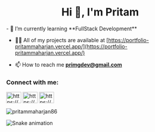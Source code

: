 <h1 align="center">Hi 👋, I'm Pritam</h1>
- 🌱 I’m currently learning **FullStack Development**

- 👨‍💻 All of my projects are available at [https://portfolio-pritammaharjan.vercel.app/](https://portfolio-pritammaharjan.vercel.app/)

- 📫 How to reach me **primgdev@gmail.com**

<h3 align="left">Connect with me:</h3>
<p align="left">
<a href="https://codepen.io/https://codepen.io/pritammaharjan86" target="blank"><img align="center" src="https://raw.githubusercontent.com/rahuldkjain/github-profile-readme-generator/master/src/images/icons/Social/codepen.svg" alt="https://codepen.io/pritammaharjan86" height="30" width="40" /></a>
<a href="https://linkedin.com/in/https://www.linkedin.com/in/pritammaharjan/" target="blank"><img align="center" src="https://raw.githubusercontent.com/rahuldkjain/github-profile-readme-generator/master/src/images/icons/Social/linked-in-alt.svg" alt="https://www.linkedin.com/in/pritammaharjan/" height="30" width="40" /></a>
<a href="https://stackoverflow.com/users/https://stackoverflow.com/users/22500338/pritammaharjan86" target="blank"><img align="center" src="https://raw.githubusercontent.com/rahuldkjain/github-profile-readme-generator/master/src/images/icons/Social/stack-overflow.svg" alt="https://stackoverflow.com/users/22500338/pritammaharjan86" height="30" width="40" /></a>
</p>


<p><img align="center" src="https://github-readme-streak-stats.herokuapp.com/?user=pritammaharjan86&" alt="pritammaharjan86" /></p>

![Snake animation](https://github.com/pritammaharjan86/pritammaharjan86/blob/output/github-contribution-grid-snake.svg)
